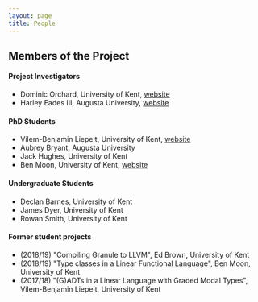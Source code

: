 ```yaml
---
layout: page
title: People
---
```


Members of the Project
----------------------

#### Project Investigators

- Dominic Orchard, University of Kent, [website](https://www.cs.kent.ac.uk/people/staff/dao7/)
- Harley Eades III, Augusta University, [website](http://metatheorem.org/)

#### PhD Students

- Vilem-Benjamin Liepelt, University of Kent, [website](https://github.com/buggymcbugfix)
- Aubrey Bryant, Augusta University
- Jack Hughes, University of Kent
- Ben Moon, University of Kent, [website](https://github.com/GuiltyDolphin)

#### Undergraduate Students

- Declan Barnes, University of Kent
- James Dyer, University of Kent
- Rowan Smith, University of Kent

#### Former student projects
- (2018/19) "Compiling Granule to LLVM", Ed Brown, University of Kent
- (2018/19) "Type classes in a Linear Functional Language", Ben Moon, University of Kent 
- (2017/18) "(G)ADTs in a Linear Language with Graded Modal Types", Vilem-Benjamin Liepelt, University of Kent

